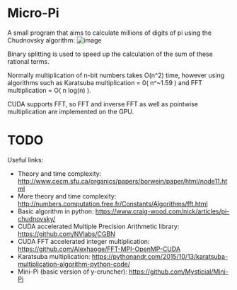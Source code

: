 # Micro-Pi
A small program that aims to calculate millions of digits of pi using the Chudnovsky algorithm: 
![image](https://user-images.githubusercontent.com/39564012/133270538-0f86afee-129d-47d8-82f8-54bdb72bd994.png)

Binary splitting is used to speed up the calculation of the sum of these rational terms. 

Normally multiplication of n-bit numbers takes O(n^2) time, however using algorithms such as Karatsuba multiplication = 0( n^~1.59 ) and FFT multiplication = O( n log(n) ). 

CUDA supports FFT, so FFT and inverse FFT as well as pointwise multiplication are implemented on the GPU.

# TODO



Useful links:

- Theory and time complexity: http://www.cecm.sfu.ca/organics/papers/borwein/paper/html/node11.html
- More theory and time complexity: http://numbers.computation.free.fr/Constants/Algorithms/fft.html
- Basic algorithm in python: https://www.craig-wood.com/nick/articles/pi-chudnovsky/
- CUDA accelerated Multiple Precision Arithmetic library: https://github.com/NVlabs/CGBN
- CUDA FFT accelerated integer multiplication: https://github.com/Alexhaoge/FFT-MPI-OpenMP-CUDA
- Karatsuba  multiplication: https://pythonandr.com/2015/10/13/karatsuba-multiplication-algorithm-python-code/
- Mini-Pi (basic version of y-cruncher): https://github.com/Mysticial/Mini-Pi

